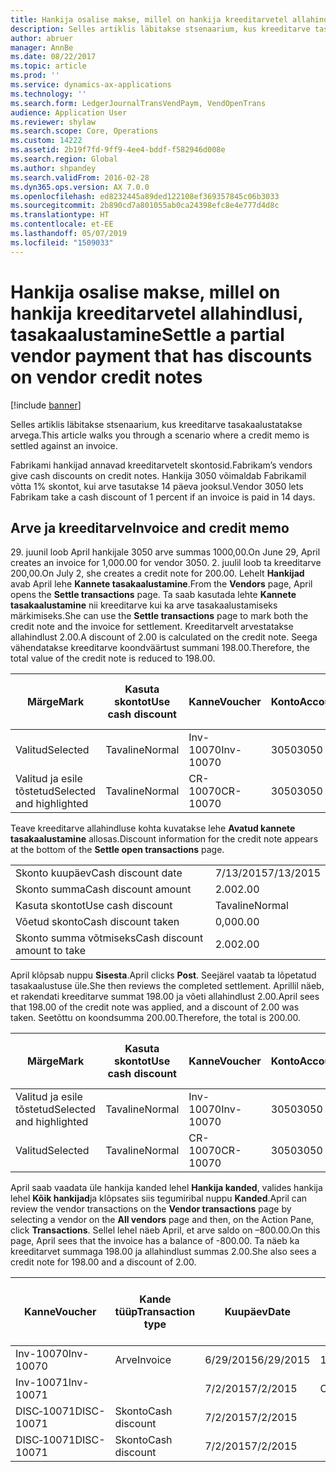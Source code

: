 ```yaml
---
title: Hankija osalise makse, millel on hankija kreeditarvetel allahindlusi, tasakaalustamine
description: Selles artiklis läbitakse stsenaarium, kus kreeditarve tasakaalustatakse arvega.
author: abruer
manager: AnnBe
ms.date: 08/22/2017
ms.topic: article
ms.prod: ''
ms.service: dynamics-ax-applications
ms.technology: ''
ms.search.form: LedgerJournalTransVendPaym, VendOpenTrans
audience: Application User
ms.reviewer: shylaw
ms.search.scope: Core, Operations
ms.custom: 14222
ms.assetid: 2b19f7fd-9ff9-4ee4-bddf-f582946d008e
ms.search.region: Global
ms.author: shpandey
ms.search.validFrom: 2016-02-28
ms.dyn365.ops.version: AX 7.0.0
ms.openlocfilehash: ed8232445a89ded122108ef369357845c06b3033
ms.sourcegitcommit: 2b890cd7a801055ab0ca24398efc8e4e777d4d8c
ms.translationtype: HT
ms.contentlocale: et-EE
ms.lasthandoff: 05/07/2019
ms.locfileid: "1509033"
---
```

# <a name="settle-a-partial-vendor-payment-that-has-discounts-on-vendor-credit-notes"></a><span data-ttu-id="c0e21-103">Hankija osalise makse, millel on hankija kreeditarvetel allahindlusi, tasakaalustamine</span><span class="sxs-lookup"><span data-stu-id="c0e21-103">Settle a partial vendor payment that has discounts on vendor credit notes</span></span>

[!include [banner](../includes/banner.md)]

<span data-ttu-id="c0e21-104">Selles artiklis läbitakse stsenaarium, kus kreeditarve tasakaalustatakse arvega.</span><span class="sxs-lookup"><span data-stu-id="c0e21-104">This article walks you through a scenario where a credit memo is settled against an invoice.</span></span>

<span data-ttu-id="c0e21-105">Fabrikami hankijad annavad kreeditarvetelt skontosid.</span><span class="sxs-lookup"><span data-stu-id="c0e21-105">Fabrikam’s vendors give cash discounts on credit notes.</span></span> <span data-ttu-id="c0e21-106">Hankija 3050 võimaldab Fabrikamil võtta 1% skontot, kui arve tasutakse 14 päeva jooksul.</span><span class="sxs-lookup"><span data-stu-id="c0e21-106">Vendor 3050 lets Fabrikam take a cash discount of 1 percent if an invoice is paid in 14 days.</span></span>

## <a name="invoice-and-credit-memo"></a><span data-ttu-id="c0e21-107">Arve ja kreeditarve</span><span class="sxs-lookup"><span data-stu-id="c0e21-107">Invoice and credit memo</span></span>
<span data-ttu-id="c0e21-108">29. juunil loob April hankijale 3050 arve summas 1000,00.</span><span class="sxs-lookup"><span data-stu-id="c0e21-108">On June 29, April creates an invoice for 1,000.00 for vendor 3050.</span></span> <span data-ttu-id="c0e21-109">2. juulil loob ta kreeditarve 200,00.</span><span class="sxs-lookup"><span data-stu-id="c0e21-109">On July 2, she creates a credit note for 200.00.</span></span> <span data-ttu-id="c0e21-110">Lehelt **Hankijad** avab April lehe **Kannete tasakaalustamine**.</span><span class="sxs-lookup"><span data-stu-id="c0e21-110">From the **Vendors** page, April opens the **Settle transactions** page.</span></span> <span data-ttu-id="c0e21-111">Ta saab kasutada lehte **Kannete tasakaalustamine** nii kreeditarve kui ka arve tasakaalustamiseks märkimiseks.</span><span class="sxs-lookup"><span data-stu-id="c0e21-111">She can use the **Settle transactions** page to mark both the credit note and the invoice for settlement.</span></span> <span data-ttu-id="c0e21-112">Kreeditarvelt arvestatakse allahindlust 2.00.</span><span class="sxs-lookup"><span data-stu-id="c0e21-112">A discount of 2.00 is calculated on the credit note.</span></span> <span data-ttu-id="c0e21-113">Seega vähendatakse kreeditarve koondväärtust summani 198.00.</span><span class="sxs-lookup"><span data-stu-id="c0e21-113">Therefore, the total value of the credit note is reduced to 198.00.</span></span>

| <span data-ttu-id="c0e21-114">Märge</span><span class="sxs-lookup"><span data-stu-id="c0e21-114">Mark</span></span>                     | <span data-ttu-id="c0e21-115">Kasuta skontot</span><span class="sxs-lookup"><span data-stu-id="c0e21-115">Use cash discount</span></span> | <span data-ttu-id="c0e21-116">Kanne</span><span class="sxs-lookup"><span data-stu-id="c0e21-116">Voucher</span></span>   | <span data-ttu-id="c0e21-117">Konto</span><span class="sxs-lookup"><span data-stu-id="c0e21-117">Account</span></span> | <span data-ttu-id="c0e21-118">Kuupäev</span><span class="sxs-lookup"><span data-stu-id="c0e21-118">Date</span></span>      | <span data-ttu-id="c0e21-119">Tähtaeg</span><span class="sxs-lookup"><span data-stu-id="c0e21-119">Due date</span></span>  | <span data-ttu-id="c0e21-120">Arve</span><span class="sxs-lookup"><span data-stu-id="c0e21-120">Invoice</span></span> | <span data-ttu-id="c0e21-121">Summa kandevaluutas</span><span class="sxs-lookup"><span data-stu-id="c0e21-121">Amount in transaction currency</span></span> | <span data-ttu-id="c0e21-122">Valuuta</span><span class="sxs-lookup"><span data-stu-id="c0e21-122">Currency</span></span> | <span data-ttu-id="c0e21-123">Tasakaalustatav summa</span><span class="sxs-lookup"><span data-stu-id="c0e21-123">Amount to settle</span></span> |
|--------------------------|-------------------|-----------|---------|-----------|-----------|---------|--------------------------------|----------|------------------|
| <span data-ttu-id="c0e21-124">Valitud</span><span class="sxs-lookup"><span data-stu-id="c0e21-124">Selected</span></span>                 | <span data-ttu-id="c0e21-125">Tavaline</span><span class="sxs-lookup"><span data-stu-id="c0e21-125">Normal</span></span>            | <span data-ttu-id="c0e21-126">Inv-10070</span><span class="sxs-lookup"><span data-stu-id="c0e21-126">Inv-10070</span></span> | <span data-ttu-id="c0e21-127">3050</span><span class="sxs-lookup"><span data-stu-id="c0e21-127">3050</span></span>    | <span data-ttu-id="c0e21-128">6/29/2015</span><span class="sxs-lookup"><span data-stu-id="c0e21-128">6/29/2015</span></span> | <span data-ttu-id="c0e21-129">7/29/2015</span><span class="sxs-lookup"><span data-stu-id="c0e21-129">7/29/2015</span></span> | <span data-ttu-id="c0e21-130">10070</span><span class="sxs-lookup"><span data-stu-id="c0e21-130">10070</span></span>   | <span data-ttu-id="c0e21-131">–1000.00</span><span class="sxs-lookup"><span data-stu-id="c0e21-131">-1,000.00</span></span>                      | <span data-ttu-id="c0e21-132">USA dollar</span><span class="sxs-lookup"><span data-stu-id="c0e21-132">USD</span></span>      | <span data-ttu-id="c0e21-133">–990.00</span><span class="sxs-lookup"><span data-stu-id="c0e21-133">-990.00</span></span>          |
| <span data-ttu-id="c0e21-134">Valitud ja esile tõstetud</span><span class="sxs-lookup"><span data-stu-id="c0e21-134">Selected and highlighted</span></span> | <span data-ttu-id="c0e21-135">Tavaline</span><span class="sxs-lookup"><span data-stu-id="c0e21-135">Normal</span></span>            | <span data-ttu-id="c0e21-136">CR-10070</span><span class="sxs-lookup"><span data-stu-id="c0e21-136">CR-10070</span></span>  | <span data-ttu-id="c0e21-137">3050</span><span class="sxs-lookup"><span data-stu-id="c0e21-137">3050</span></span>    | <span data-ttu-id="c0e21-138">7/2/2015</span><span class="sxs-lookup"><span data-stu-id="c0e21-138">7/2/2015</span></span>  | <span data-ttu-id="c0e21-139">7/29/2015</span><span class="sxs-lookup"><span data-stu-id="c0e21-139">7/29/2015</span></span> |         | <span data-ttu-id="c0e21-140">200,00</span><span class="sxs-lookup"><span data-stu-id="c0e21-140">200.00</span></span>                         | <span data-ttu-id="c0e21-141">USA dollar</span><span class="sxs-lookup"><span data-stu-id="c0e21-141">USD</span></span>      | <span data-ttu-id="c0e21-142">198.00</span><span class="sxs-lookup"><span data-stu-id="c0e21-142">198.00</span></span>           |

<span data-ttu-id="c0e21-143">Teave kreeditarve allahindluse kohta kuvatakse lehe **Avatud kannete tasakaalustamine** allosas.</span><span class="sxs-lookup"><span data-stu-id="c0e21-143">Discount information for the credit note appears at the bottom of the **Settle open transactions** page.</span></span>

|                              |           |
|------------------------------|-----------|
| <span data-ttu-id="c0e21-144">Skonto kuupäev</span><span class="sxs-lookup"><span data-stu-id="c0e21-144">Cash discount date</span></span>           | <span data-ttu-id="c0e21-145">7/13/2015</span><span class="sxs-lookup"><span data-stu-id="c0e21-145">7/13/2015</span></span> |
| <span data-ttu-id="c0e21-146">Skonto summa</span><span class="sxs-lookup"><span data-stu-id="c0e21-146">Cash discount amount</span></span>         | <span data-ttu-id="c0e21-147">2.00</span><span class="sxs-lookup"><span data-stu-id="c0e21-147">2.00</span></span>      |
| <span data-ttu-id="c0e21-148">Kasuta skontot</span><span class="sxs-lookup"><span data-stu-id="c0e21-148">Use cash discount</span></span>            | <span data-ttu-id="c0e21-149">Tavaline</span><span class="sxs-lookup"><span data-stu-id="c0e21-149">Normal</span></span>    |
| <span data-ttu-id="c0e21-150">Võetud skonto</span><span class="sxs-lookup"><span data-stu-id="c0e21-150">Cash discount taken</span></span>          | <span data-ttu-id="c0e21-151">0,00</span><span class="sxs-lookup"><span data-stu-id="c0e21-151">0.00</span></span>      |
| <span data-ttu-id="c0e21-152">Skonto summa võtmiseks</span><span class="sxs-lookup"><span data-stu-id="c0e21-152">Cash discount amount to take</span></span> | <span data-ttu-id="c0e21-153">2.00</span><span class="sxs-lookup"><span data-stu-id="c0e21-153">2.00</span></span>      |

<span data-ttu-id="c0e21-154">April klõpsab nuppu **Sisesta**.</span><span class="sxs-lookup"><span data-stu-id="c0e21-154">April clicks **Post**.</span></span> <span data-ttu-id="c0e21-155">Seejärel vaatab ta lõpetatud tasakaalustuse üle.</span><span class="sxs-lookup"><span data-stu-id="c0e21-155">She then reviews the completed settlement.</span></span> <span data-ttu-id="c0e21-156">Aprillil näeb, et rakendati kreeditarve summat 198.00 ja võeti allahindlust 2.00.</span><span class="sxs-lookup"><span data-stu-id="c0e21-156">April sees that 198.00 of the credit note was applied, and a discount of 2.00 was taken.</span></span> <span data-ttu-id="c0e21-157">Seetõttu on koondsumma 200.00.</span><span class="sxs-lookup"><span data-stu-id="c0e21-157">Therefore, the total is 200.00.</span></span>

| <span data-ttu-id="c0e21-158">Märge</span><span class="sxs-lookup"><span data-stu-id="c0e21-158">Mark</span></span>                     | <span data-ttu-id="c0e21-159">Kasuta skontot</span><span class="sxs-lookup"><span data-stu-id="c0e21-159">Use cash discount</span></span> | <span data-ttu-id="c0e21-160">Kanne</span><span class="sxs-lookup"><span data-stu-id="c0e21-160">Voucher</span></span>   | <span data-ttu-id="c0e21-161">Konto</span><span class="sxs-lookup"><span data-stu-id="c0e21-161">Account</span></span> | <span data-ttu-id="c0e21-162">Kuupäev</span><span class="sxs-lookup"><span data-stu-id="c0e21-162">Date</span></span>      | <span data-ttu-id="c0e21-163">Tähtaeg</span><span class="sxs-lookup"><span data-stu-id="c0e21-163">Due date</span></span>  | <span data-ttu-id="c0e21-164">Arve</span><span class="sxs-lookup"><span data-stu-id="c0e21-164">Invoice</span></span>  | <span data-ttu-id="c0e21-165">Summa kandevaluutas</span><span class="sxs-lookup"><span data-stu-id="c0e21-165">Amount in transaction currency</span></span> | <span data-ttu-id="c0e21-166">Valuuta</span><span class="sxs-lookup"><span data-stu-id="c0e21-166">Currency</span></span> | <span data-ttu-id="c0e21-167">Tasakaalustatav summa</span><span class="sxs-lookup"><span data-stu-id="c0e21-167">Amount to settle</span></span> |
|--------------------------|-------------------|-----------|---------|-----------|-----------|----------|--------------------------------|----------|------------------|
| <span data-ttu-id="c0e21-168">Valitud ja esile tõstetud</span><span class="sxs-lookup"><span data-stu-id="c0e21-168">Selected and highlighted</span></span> | <span data-ttu-id="c0e21-169">Tavaline</span><span class="sxs-lookup"><span data-stu-id="c0e21-169">Normal</span></span>            | <span data-ttu-id="c0e21-170">Inv-10070</span><span class="sxs-lookup"><span data-stu-id="c0e21-170">Inv-10070</span></span> | <span data-ttu-id="c0e21-171">3050</span><span class="sxs-lookup"><span data-stu-id="c0e21-171">3050</span></span>    | <span data-ttu-id="c0e21-172">6/29/2015</span><span class="sxs-lookup"><span data-stu-id="c0e21-172">6/29/2015</span></span> | <span data-ttu-id="c0e21-173">7/29/2015</span><span class="sxs-lookup"><span data-stu-id="c0e21-173">7/29/2015</span></span> | <span data-ttu-id="c0e21-174">10070</span><span class="sxs-lookup"><span data-stu-id="c0e21-174">10070</span></span>    | <span data-ttu-id="c0e21-175">–1000.00</span><span class="sxs-lookup"><span data-stu-id="c0e21-175">-1,000.00</span></span>                      | <span data-ttu-id="c0e21-176">USA dollar</span><span class="sxs-lookup"><span data-stu-id="c0e21-176">USD</span></span>      | <span data-ttu-id="c0e21-177">–200.00</span><span class="sxs-lookup"><span data-stu-id="c0e21-177">-200.00</span></span>          |
| <span data-ttu-id="c0e21-178">Valitud</span><span class="sxs-lookup"><span data-stu-id="c0e21-178">Selected</span></span>                 | <span data-ttu-id="c0e21-179">Tavaline</span><span class="sxs-lookup"><span data-stu-id="c0e21-179">Normal</span></span>            | <span data-ttu-id="c0e21-180">CR-10070</span><span class="sxs-lookup"><span data-stu-id="c0e21-180">CR-10070</span></span>  | <span data-ttu-id="c0e21-181">3050</span><span class="sxs-lookup"><span data-stu-id="c0e21-181">3050</span></span>    | <span data-ttu-id="c0e21-182">7/2/2015</span><span class="sxs-lookup"><span data-stu-id="c0e21-182">7/2/2015</span></span>  | <span data-ttu-id="c0e21-183">7/29/2015</span><span class="sxs-lookup"><span data-stu-id="c0e21-183">7/29/2015</span></span> | <span data-ttu-id="c0e21-184">CR-10070</span><span class="sxs-lookup"><span data-stu-id="c0e21-184">CR-10070</span></span> | <span data-ttu-id="c0e21-185">200,00</span><span class="sxs-lookup"><span data-stu-id="c0e21-185">200.00</span></span>                         | <span data-ttu-id="c0e21-186">USA dollar</span><span class="sxs-lookup"><span data-stu-id="c0e21-186">USD</span></span>      | <span data-ttu-id="c0e21-187">198.00</span><span class="sxs-lookup"><span data-stu-id="c0e21-187">198.00</span></span>           |

<span data-ttu-id="c0e21-188">April saab vaadata üle hankija kanded lehel **Hankija kanded**, valides hankija lehel **Kõik hankijad**ja klõpsates siis tegumiribal nuppu **Kanded**.</span><span class="sxs-lookup"><span data-stu-id="c0e21-188">April can review the vendor transactions on the **Vendor transactions** page by selecting a vendor on the **All vendors** page and then, on the Action Pane, click **Transactions**.</span></span> <span data-ttu-id="c0e21-189">Sellel lehel näeb April, et arve saldo on –800.00.</span><span class="sxs-lookup"><span data-stu-id="c0e21-189">On this page, April sees that the invoice has a balance of -800.00.</span></span> <span data-ttu-id="c0e21-190">Ta näeb ka kreeditarvet summaga 198.00 ja allahindlust summas 2.00.</span><span class="sxs-lookup"><span data-stu-id="c0e21-190">She also sees a credit note for 198.00 and a discount of 2.00.</span></span>

| <span data-ttu-id="c0e21-191">Kanne</span><span class="sxs-lookup"><span data-stu-id="c0e21-191">Voucher</span></span>    | <span data-ttu-id="c0e21-192">Kande tüüp</span><span class="sxs-lookup"><span data-stu-id="c0e21-192">Transaction type</span></span> | <span data-ttu-id="c0e21-193">Kuupäev</span><span class="sxs-lookup"><span data-stu-id="c0e21-193">Date</span></span>      | <span data-ttu-id="c0e21-194">Arve</span><span class="sxs-lookup"><span data-stu-id="c0e21-194">Invoice</span></span> | <span data-ttu-id="c0e21-195">Deebeti summa kande valuutas</span><span class="sxs-lookup"><span data-stu-id="c0e21-195">Amount in transaction currency debit</span></span> | <span data-ttu-id="c0e21-196">Kreediti summa kande valuutas</span><span class="sxs-lookup"><span data-stu-id="c0e21-196">Amount in transaction currency credit</span></span> | <span data-ttu-id="c0e21-197">Saldo</span><span class="sxs-lookup"><span data-stu-id="c0e21-197">Balance</span></span> | <span data-ttu-id="c0e21-198">Valuuta</span><span class="sxs-lookup"><span data-stu-id="c0e21-198">Currency</span></span> |
|------------|------------------|-----------|---------|--------------------------------------|---------------------------------------|---------|----------|
| <span data-ttu-id="c0e21-199">Inv-10070</span><span class="sxs-lookup"><span data-stu-id="c0e21-199">Inv-10070</span></span>  | <span data-ttu-id="c0e21-200">Arve</span><span class="sxs-lookup"><span data-stu-id="c0e21-200">Invoice</span></span>          | <span data-ttu-id="c0e21-201">6/29/2015</span><span class="sxs-lookup"><span data-stu-id="c0e21-201">6/29/2015</span></span> | <span data-ttu-id="c0e21-202">10070</span><span class="sxs-lookup"><span data-stu-id="c0e21-202">10070</span></span>   |                                      | <span data-ttu-id="c0e21-203">1 000,00</span><span class="sxs-lookup"><span data-stu-id="c0e21-203">1,000.00</span></span>                              | <span data-ttu-id="c0e21-204">–800.00</span><span class="sxs-lookup"><span data-stu-id="c0e21-204">-800.00</span></span> | <span data-ttu-id="c0e21-205">USA dollar</span><span class="sxs-lookup"><span data-stu-id="c0e21-205">USD</span></span>      |
| <span data-ttu-id="c0e21-206">Inv-10071</span><span class="sxs-lookup"><span data-stu-id="c0e21-206">Inv-10071</span></span>  |                  | <span data-ttu-id="c0e21-207">7/2/2015</span><span class="sxs-lookup"><span data-stu-id="c0e21-207">7/2/2015</span></span>  | <span data-ttu-id="c0e21-208">CR10071</span><span class="sxs-lookup"><span data-stu-id="c0e21-208">CR10071</span></span> | <span data-ttu-id="c0e21-209">200,00</span><span class="sxs-lookup"><span data-stu-id="c0e21-209">200.00</span></span>                               |                                       | <span data-ttu-id="c0e21-210">0,00</span><span class="sxs-lookup"><span data-stu-id="c0e21-210">0.00</span></span>    | <span data-ttu-id="c0e21-211">USA dollar</span><span class="sxs-lookup"><span data-stu-id="c0e21-211">USD</span></span>      |
| <span data-ttu-id="c0e21-212">DISC‑10071</span><span class="sxs-lookup"><span data-stu-id="c0e21-212">DISC-10071</span></span> |  <span data-ttu-id="c0e21-213">Skonto</span><span class="sxs-lookup"><span data-stu-id="c0e21-213">Cash discount</span></span>   | <span data-ttu-id="c0e21-214">7/2/2015</span><span class="sxs-lookup"><span data-stu-id="c0e21-214">7/2/2015</span></span>  |         | <span data-ttu-id="c0e21-215">2.00</span><span class="sxs-lookup"><span data-stu-id="c0e21-215">2.00</span></span>                                 |                                       | <span data-ttu-id="c0e21-216">0,00</span><span class="sxs-lookup"><span data-stu-id="c0e21-216">0.00</span></span>    | <span data-ttu-id="c0e21-217">USA dollar</span><span class="sxs-lookup"><span data-stu-id="c0e21-217">USD</span></span>      |
| <span data-ttu-id="c0e21-218">DISC‑10071</span><span class="sxs-lookup"><span data-stu-id="c0e21-218">DISC-10071</span></span> |  <span data-ttu-id="c0e21-219">Skonto</span><span class="sxs-lookup"><span data-stu-id="c0e21-219">Cash discount</span></span>   | <span data-ttu-id="c0e21-220">7/2/2015</span><span class="sxs-lookup"><span data-stu-id="c0e21-220">7/2/2015</span></span>  |         |                                      | <span data-ttu-id="c0e21-221">2.00</span><span class="sxs-lookup"><span data-stu-id="c0e21-221">2.00</span></span>                                  | <span data-ttu-id="c0e21-222">0,00</span><span class="sxs-lookup"><span data-stu-id="c0e21-222">0.00</span></span>    | <span data-ttu-id="c0e21-223">USA dollar</span><span class="sxs-lookup"><span data-stu-id="c0e21-223">USD</span></span>      |





